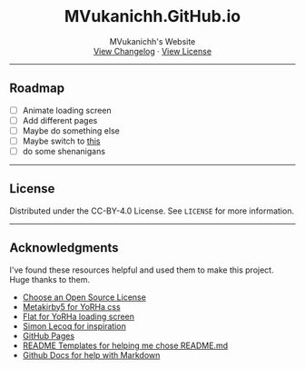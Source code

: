 <!-- PROJECT LOGO -->
<br />
<div align="center">
<!--   <a href="https://github.com/MVukanichh/mvukanichh.github.io">
    <img src="../assets/images/logo.png" alt="Logo" width="896" height="368">
  </a>
 -->

  <h1 align="center">MVukanichh.GitHub.io</h1>

  <p align="center">
   MVukanichh's Website
    <br />
    <a href="../.github/CHANGELOG">View Changelog</a>
    ·
    <a href="../LICENSE">View License</a>
  </p>
</div>
<!-- PROJECT LOGO -->

---

<!-- ROADMAP -->
## Roadmap

- [ ] Animate loading screen
- [ ] Add different pages
- [ ] Maybe do something else
- [ ] Maybe switch to [this](https://github.com/Kndgy/NieR-Automata-Design-System)
- [ ] do some shenanigans

---

<!-- LICENSE -->
## License

Distributed under the CC-BY-4.0 License. See ``LICENSE`` for more information.

---

<!-- ACKNOWLEDGMENTS -->
## Acknowledgments
I've found these resources helpful and used them to make this  project. Huge thanks to them.

* [Choose an Open Source License](https://choosealicense.com)
* [Metakirby5 for YoRHa css](https://github.com/metakirby5/yorha)
* [Flat for YoRHa loading screen](https://github.com/Flat/yorha)
* [Simon Lecoq for inspiration](https://simon.lecoq.io/?tab=feed)
* [GitHub Pages](https://pages.github.com)
* [README Templates for helping me chose README.md](https://www.readme-templates.com/)
* [Github Docs for help with Markdown](https://docs.github.com/en/get-started/writing-on-github)